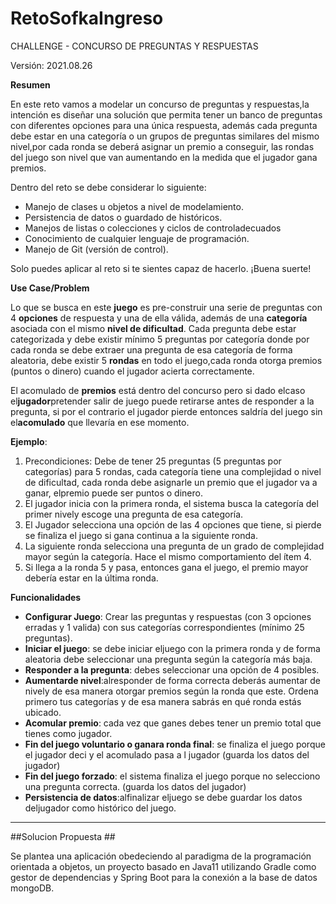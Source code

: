 # RetoSofkaIngreso

CHALLENGE - CONCURSO DE PREGUNTAS Y RESPUESTAS

Versión: 2021.08.26

**Resumen**

En este reto vamos a modelar un concurso de preguntas y respuestas,la intención es diseñar una solución que permita tener un banco de preguntas con diferentes opciones para una única respuesta, además cada pregunta debe estar en una categoría o un grupos de preguntas similares del mismo nivel,por cada ronda se deberá asignar un premio a conseguir, las rondas del juego son nivel que van aumentando en la medida que el jugador gana premios.

Dentro del reto se debe considerar lo siguiente:

- Manejo de clases u objetos a nivel de modelamiento.
- Persistencia de datos o guardado de históricos.
- Manejos de listas o colecciones y ciclos de controladecuados
- Conocimiento de cualquier lenguaje de programación.
- Manejo de Git (versión de control).

Solo puedes aplicar al reto si te sientes capaz de hacerlo. ¡Buena suerte!

**Use Case/Problem**

Lo que se busca en este **juego** es pre-construir una serie de preguntas con 4 **opciones** de respuesta y una de ella válida, además de una **categoría** asociada con el mismo **nivel de dificultad**. Cada pregunta debe estar categorizada y debe existir mínimo 5 preguntas por categoría donde por cada ronda se debe extraer una pregunta de esa categoría de forma aleatoria, debe existir 5 **rondas** en todo el juego,cada ronda otorga premios (puntos o dinero) cuando el jugador acierta correctamente.

El acomulado de **premios** está dentro del concurso pero si dado elcaso el**jugador**pretender salir de juego puede retirarse antes de responder a la pregunta, si por el contrario el jugador pierde entonces saldría del juego sin el**acomulado** que llevaría en ese momento.

**Ejemplo**:

1. Precondiciones: Debe de tener 25 preguntas (5 preguntas por categorías) para 5 rondas, cada categoría tiene una complejidad o nivel de dificultad, cada ronda debe asignarle un premio que el jugador va a ganar, elpremio puede ser puntos o dinero.
2. El jugador inicia con la primera ronda, el sistema busca la categoría del primer nively escoge una pregunta de esa categoría.
2. El Jugador selecciona una opción de las 4 opciones que tiene, si pierde se finaliza el juego si gana continua a la siguiente ronda.
2. La siguiente ronda selecciona una pregunta de un grado de complejidad mayor según la categoría. Hace el mismo comportamiento del ítem 4.
2. Si llega a la ronda 5 y pasa, entonces gana el juego, el premio mayor debería estar en la última ronda.

**Funcionalidades**

- **Configurar Juego**: Crear las preguntas y respuestas (con 3 opciones erradas y 1 valida) con sus categorías correspondientes (mínimo 25 preguntas).
- **Iniciar el juego**: se debe iniciar eljuego con la primera ronda y de forma aleatoria debe seleccionar una pregunta según la categoría más baja.
- **Responder a la pregunta**: debes seleccionar una opción de 4 posibles.
- **Aumentarde nivel**:alresponder de forma correcta deberás aumentar de nively de esa manera otorgar premios según la ronda que este. Ordena primero tus categorías y de esa manera sabrás en qué ronda estás ubicado.
- **Acomular premio**: cada vez que ganes debes tener un premio total que tienes como jugador.
- **Fin del juego voluntario o ganara ronda final**: se finaliza el juego porque el jugador deci y el acomulado pasa a l jugador (guarda los datos del jugador)
- **Fin del juego forzado**: el sistema finaliza el juego porque no selecciono una pregunta correcta. (guarda los datos del jugador)
- **Persistencia de datos**:alfinalizar eljuego se debe guardar los datos deljugador como histórico del juego.


--------------------------------------------------------------------------------------------------------------------------------------------------------------------

##Solucion Propuesta ##

Se plantea una aplicación obedeciendo al paradigma de la programación orientada a objetos, un proyecto basado en Java11 utilizando Gradle como gestor de dependencias 
y Spring Boot para la conexión a la base de datos mongoDB.

